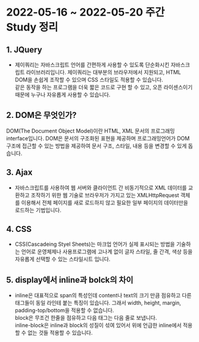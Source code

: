# 2022-05-16 ~ 2022-05-20 주간 Study 정리

## 1. JQuery
- 제이쿼리는 자바스크립트 언어를 간편하게 사용할 수 있도록 단순화시킨 자바스크립트 라이브러리입니다.
제이쿼리는 대부분의 브라우저에서 지원되고, HTML DOM을 손쉽게 조작할 수 있으며 CSS 스타일도 적용할 수 있습니다.  
같은 동작을 하는 프로그램을 더욱 짧은 코드로 구현 할 수 있고, 오픈 라이센스이기 때문에 누구나 자유롭게 사용할 수 있습니다. 

## 2. DOM은 무엇인가?
DOM(The Document Object Model)이란 HTML, XML 문서의 프로그래밍 interface입니다.
DOM은 문서의 구조화된 표현을 제공하며 프로그래밍언어가 DOM 구조에 접근할 수 있는 방법을 제공하여 문서 구조, 스타일, 내용 등을 변경할 수 있게 돕습니다.

## 3. Ajax
- 자바스크립트를 사용하여 웹 서버와 클라이언트 간 비동기적으로 XML 데이터를 교환하고 조작하기 위한 웹 기술로 브라우저가 가지고 있는 XMLHttpRequest 객체를 이용해서 전체 페이지를 새로 로드하지 않고 필요한 일부 페이지의 데이터만을 로드하는 기법입니다.

## 4. CSS
- CSS(Cascadeing Styel Sheets)는 마크업 언어가 실제 표시되는 방법을 기술하는 언어로 운영체제나 사용프로그램에 고나계 없이 글자 스타일, 줄 간격, 색상 등을 자유롭게 선택할 수 있는 스타일시트 입니다. 

## 5. display에서 inline과 bolck의 차이
- inline은 대표적으로 span의 특성인데 content나 text의 크기 만큼 점유하고 다른 태그들이 동일 라인테 붙는 특징이 있습니다. 그래서 width, height, margin, padding-top/bottom을 적용할 수 없습니다.  
block은 무조건 한줄을 점유하고 다음 태그는 다음 줄로 보냅니다.  
inline-block은 inline과 block의 성질이 섞여 있어서 위에 언급한 inline에서 적용할 수 없는 것들 적용할 수 있습니다.